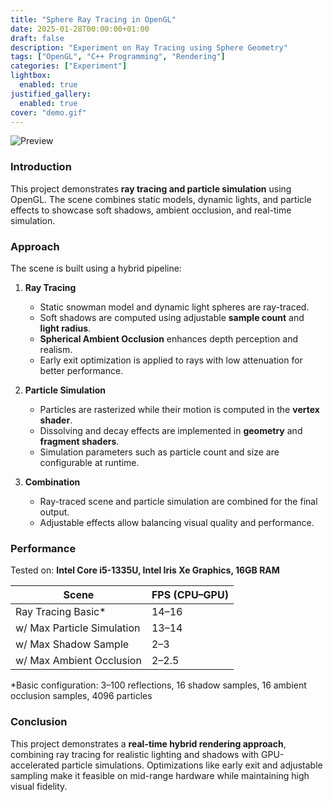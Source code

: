 ```yaml
---
title: "Sphere Ray Tracing in OpenGL"
date: 2025-01-28T00:00:00+01:00
draft: false
description: "Experiment on Ray Tracing using Sphere Geometry"
tags: ["OpenGL", "C++ Programming", "Rendering"]
categories: ["Experiment"]
lightbox:
  enabled: true
justified_gallery:
  enabled: true
cover: "demo.gif"
---
```


![](demo.gif "Preview")

### Introduction

This project demonstrates **ray tracing and particle simulation** using OpenGL. The scene combines static models, dynamic lights, and particle effects to showcase soft shadows, ambient occlusion, and real-time simulation.  

### Approach  

The scene is built using a hybrid pipeline:  

1. **Ray Tracing**  
   - Static snowman model and dynamic light spheres are ray-traced.  
   - Soft shadows are computed using adjustable **sample count** and **light radius**.  
   - **Spherical Ambient Occlusion** enhances depth perception and realism.  
   - Early exit optimization is applied to rays with low attenuation for better performance.  

2. **Particle Simulation**  
   - Particles are rasterized while their motion is computed in the **vertex shader**.  
   - Dissolving and decay effects are implemented in **geometry** and **fragment shaders**.  
   - Simulation parameters such as particle count and size are configurable at runtime.  

3. **Combination**  
   - Ray-traced scene and particle simulation are combined for the final output.  
   - Adjustable effects allow balancing visual quality and performance.  

### Performance  

Tested on: **Intel Core i5-1335U, Intel Iris Xe Graphics, 16GB RAM**  

| Scene | FPS (CPU–GPU) |
|-------|---------------|
| Ray Tracing Basic* | 14–16 |
| w/ Max Particle Simulation | 13–14 |
| w/ Max Shadow Sample | 2–3 |
| w/ Max Ambient Occlusion | 2–2.5 |

*Basic configuration: 3–100 reflections, 16 shadow samples, 16 ambient occlusion samples, 4096 particles  

### Conclusion  

This project demonstrates a **real-time hybrid rendering approach**, combining ray tracing for realistic lighting and shadows with GPU-accelerated particle simulations. Optimizations like early exit and adjustable sampling make it feasible on mid-range hardware while maintaining high visual fidelity.  

